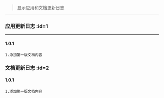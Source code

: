 >显示应用和文档更新日志

---

### 应用更新日志 :id=1

---

#### 1.0.1


```
1.添加第一版文档内容
```


### 文档更新日志 :id=2

#### 1.0.1

```
1.添加第一版文档内容
```